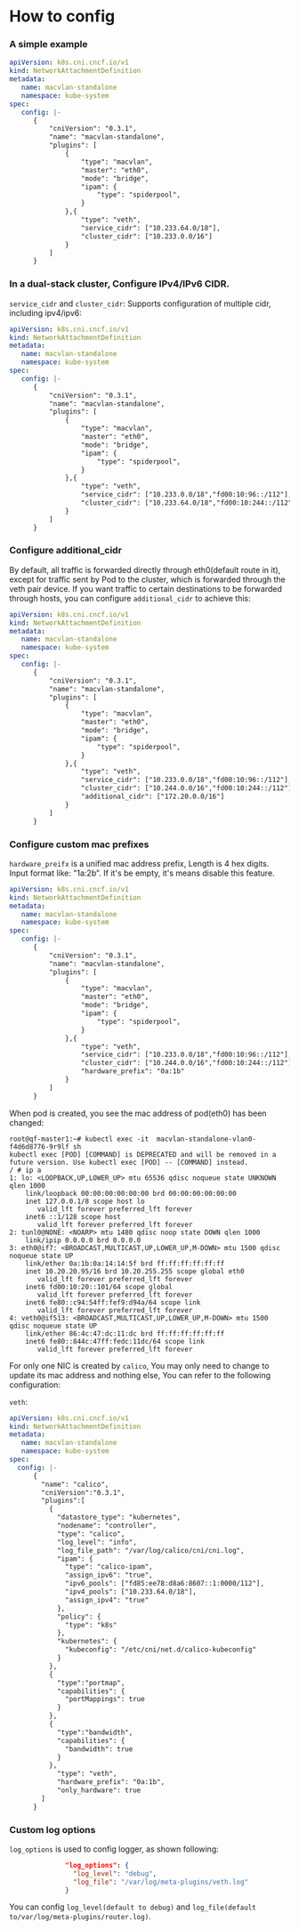 # How to config

### A simple example

```yaml
apiVersion: k8s.cni.cncf.io/v1
kind: NetworkAttachmentDefinition
metadata:
   name: macvlan-standalone
   namespace: kube-system
spec:
   config: |-
      {
          "cniVersion": "0.3.1",
          "name": "macvlan-standalone",
          "plugins": [
              {
                  "type": "macvlan",
                  "master": "eth0",
                  "mode": "bridge",
                  "ipam": {
                      "type": "spiderpool",
                  }
              },{
                  "type": "veth",
                  "service_cidr": ["10.233.64.0/18"],
                  "cluster_cidr": ["10.233.0.0/16"]
              }
          ]
      }
```


### In a dual-stack cluster, Configure IPv4/IPv6 CIDR.

`service_cidr` and `cluster_cidr`: Supports configuration of multiple cidr, including ipv4/ipv6:

```yaml
apiVersion: k8s.cni.cncf.io/v1
kind: NetworkAttachmentDefinition
metadata:
   name: macvlan-standalone
   namespace: kube-system
spec:
   config: |-
      {
          "cniVersion": "0.3.1",
          "name": "macvlan-standalone",
          "plugins": [
              {
                  "type": "macvlan",
                  "master": "eth0",
                  "mode": "bridge",
                  "ipam": {
                      "type": "spiderpool",
                  }
              },{
                  "type": "veth",
                  "service_cidr": ["10.233.0.0/18","fd00:10:96::/112"],
                  "cluster_cidr": ["10.233.64.0/18","fd00:10:244::/112"]
              }
          ]
      }
```

### Configure additional_cidr

By default, all traffic is forwarded directly through eth0(default route in it), except for traffic sent by Pod to the cluster, which is forwarded through the veth pair device. 
If you want traffic to certain destinations to be forwarded through hosts, you can configure `additional_cidr` to achieve this:

```yaml
apiVersion: k8s.cni.cncf.io/v1
kind: NetworkAttachmentDefinition
metadata:
   name: macvlan-standalone
   namespace: kube-system
spec:
   config: |-
      {
          "cniVersion": "0.3.1",
          "name": "macvlan-standalone",
          "plugins": [
              {
                  "type": "macvlan",
                  "master": "eth0",
                  "mode": "bridge",
                  "ipam": {
                      "type": "spiderpool",
                  }
              },{
                  "type": "veth",
                  "service_cidr": ["10.233.0.0/18","fd00:10:96::/112"],
                  "cluster_cidr": ["10.244.0.0/16","fd00:10:244::/112"],
                  "additional_cidr": ["172.20.0.0/16"]
              }
          ]
      }
```

### Configure custom mac prefixes

`hardware_preifx` is a unified mac address prefix, Length is 4 hex digits. Input format like: "1a:2b". If it's be empty, it's means disable this feature.

```yaml
apiVersion: k8s.cni.cncf.io/v1
kind: NetworkAttachmentDefinition
metadata:
   name: macvlan-standalone
   namespace: kube-system
spec:
   config: |-
      {
          "cniVersion": "0.3.1",
          "name": "macvlan-standalone",
          "plugins": [
              {
                  "type": "macvlan",
                  "master": "eth0",
                  "mode": "bridge",
                  "ipam": {
                      "type": "spiderpool",
                  }
              },{
                  "type": "veth",
                  "service_cidr": ["10.233.0.0/18","fd00:10:96::/112"],
                  "cluster_cidr": ["10.244.0.0/16","fd00:10:244::/112"],
                  "hardware_prefix": "0a:1b"
              }
          ]
      }
```

When pod is created, you see the mac address of pod(eth0) has been changed:

```shell
root@qf-master1:~# kubectl exec -it  macvlan-standalone-vlan0-f4d6d8776-9r9lf sh
kubectl exec [POD] [COMMAND] is DEPRECATED and will be removed in a future version. Use kubectl exec [POD] -- [COMMAND] instead.
/ # ip a
1: lo: <LOOPBACK,UP,LOWER_UP> mtu 65536 qdisc noqueue state UNKNOWN qlen 1000
    link/loopback 00:00:00:00:00:00 brd 00:00:00:00:00:00
    inet 127.0.0.1/8 scope host lo
       valid_lft forever preferred_lft forever
    inet6 ::1/128 scope host
       valid_lft forever preferred_lft forever
2: tunl0@NONE: <NOARP> mtu 1480 qdisc noop state DOWN qlen 1000
    link/ipip 0.0.0.0 brd 0.0.0.0
3: eth0@if7: <BROADCAST,MULTICAST,UP,LOWER_UP,M-DOWN> mtu 1500 qdisc noqueue state UP
    link/ether 0a:1b:0a:14:14:5f brd ff:ff:ff:ff:ff:ff
    inet 10.20.20.95/16 brd 10.20.255.255 scope global eth0
       valid_lft forever preferred_lft forever
    inet6 fd00:10:20::101/64 scope global
       valid_lft forever preferred_lft forever
    inet6 fe80::c94:54ff:fef9:d94a/64 scope link
       valid_lft forever preferred_lft forever
4: veth0@if513: <BROADCAST,MULTICAST,UP,LOWER_UP,M-DOWN> mtu 1500 qdisc noqueue state UP
    link/ether 86:4c:47:dc:11:dc brd ff:ff:ff:ff:ff:ff
    inet6 fe80::844c:47ff:fedc:11dc/64 scope link
       valid_lft forever preferred_lft forever
```

For only one NIC is created by `calico`, You may only need to change to update its mac address and nothing else, You can refer to the following configuration:

`veth`:

```yaml
apiVersion: k8s.cni.cncf.io/v1
kind: NetworkAttachmentDefinition
metadata:
   name: macvlan-standalone
   namespace: kube-system
spec:
  config: |-
      {
        "name": "calico",
        "cniVersion":"0.3.1",
        "plugins":[
          {
            "datastore_type": "kubernetes",
            "nodename": "controller",
            "type": "calico",
            "log_level": "info",
            "log_file_path": "/var/log/calico/cni/cni.log",
            "ipam": {
              "type": "calico-ipam",
              "assign_ipv6": "true",
              "ipv6_pools": ["fd85:ee78:d8a6:8607::1:0000/112"],
              "ipv4_pools": ["10.233.64.0/18"],
              "assign_ipv4": "true"
            },
            "policy": {
              "type": "k8s"
            },
            "kubernetes": {
              "kubeconfig": "/etc/cni/net.d/calico-kubeconfig"
            }
          },
          {
            "type":"portmap",
            "capabilities": {
              "portMappings": true
            }
          },
          {
            "type":"bandwidth",
            "capabilities": {
              "bandwidth": true
            }
          },
            "type": "veth",
            "hardware_prefix": "0a:1b",
            "only_hardware": true
        ]
      }
```

### Custom log options

`log_options` is used to config logger, as shown following:

```json
              "log_options": {
                "log_level": "debug",
                "log_file": "/var/log/meta-plugins/veth.log"
              }
```

You can config `log_level(default to debug)` and `log_file(default to/var/log/meta-plugins/router.log)`.
